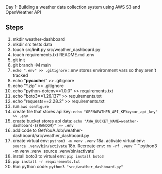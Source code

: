 Day 1: Building a weather data collection system using AWS S3 and OpenWeather API

## Steps
1. mkdir weather-dashboard
2. mkdir src tests data
3. touch src/__init__.py src/weather_dashboard.py
4. touch requirements.txt README.md .env
5. git init
6. git branch -M main
7. `echo ".env" >> .gitignore` :.env stores environment vars so they aren't tracked
8. echo "__pycache__/" >> .gitignore
9. echo "*.zip" >> .gitignore
10. echo "python-dotenv==1.0.0" >> requirements.txt
11. echo "boto3==1.26.137" >> requirements.txt
12. echo "requests==2.28.2" >> requirements.txt
13. run `aws configure`
14. create file that stores api key: `echo "OPENWEATHER_API_KEY=your_api_key" >> .env`
15. create bucket stores api data: `echo "AWA_BUCKET_NAME=weather-dashboard-${RANDOM}" >> .env`
16. add code to GetYouAJob/weather-dashboard/src/weather_dashboard.py
17. create virtual env: `python3 -m venv .venv`
18a. activate virtual env: `source .venv/bin/activate`
18b. Recreate env:
    `rm -rf .venv`
`````python3 -m venv .venv`
    `source .venv/bin/activate`
19. install boto3 to virtual env: `pip install boto3`
19. `pip install -r requirements.txt`
20. Run python code: `python3 "src/weather_dashboard.py"`


